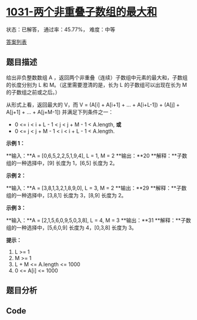 # [1031-两个非重叠子数组的最大和](https://leetcode-cn.com/problems/maximum-sum-of-two-non-overlapping-subarrays)

状态：已解答， 通过率：45.77%， 难度：中等

[答案列表](Solutions/answer_list.md)

## 题目描述
给出非负整数数组 A ，返回两个非重叠（连续）子数组中元素的最大和，子数组的长度分别为 L 和 M。（这里需要澄清的是，长为 L 的子数组可以出现在长为 M 的子数组之前或之后。）

从形式上看，返回最大的 V，而 V = (A[i] + A[i+1] + ... + A[i+L-1]) + (A[j] + A[j+1] + ... + A[j+M-1]) 并满足下列条件之一：




- 0 <= i < i + L - 1 < j < j + M - 1 < A.length, **或**
- 0 <= j < j + M - 1 < i < i + L - 1 < A.length.




**示例 1：**


**输入：**A = [0,6,5,2,2,5,1,9,4], L = 1, M = 2
**输出：**20
**解释：**子数组的一种选择中，[9] 长度为 1，[6,5] 长度为 2。



**示例 2：**


**输入：**A = [3,8,1,3,2,1,8,9,0], L = 3, M = 2
**输出：**29
**解释：**子数组的一种选择中，[3,8,1] 长度为 3，[8,9] 长度为 2。



**示例 3：**


**输入：**A = [2,1,5,6,0,9,5,0,3,8], L = 4, M = 3
**输出：**31
**解释：**子数组的一种选择中，[5,6,0,9] 长度为 4，[0,3,8] 长度为 3。




**提示：**


1. L >= 1
2. M >= 1
3. L + M <= A.length <= 1000
4. 0 <= A[i] <= 1000




## 题目分析


## Code

